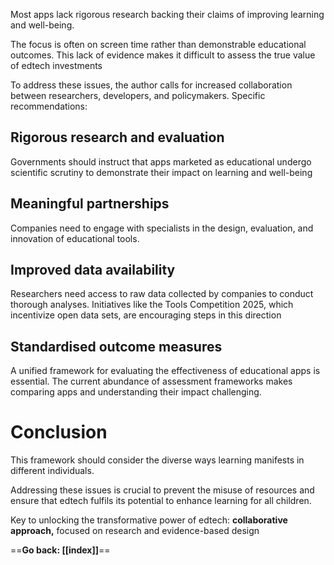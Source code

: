 
Most apps lack rigorous research backing their claims of improving learning and well-being.

The focus is often on screen time rather than demonstrable educational outcomes. This lack of evidence makes it difficult to assess the true value of edtech investments

To address these issues, the author calls for increased collaboration between researchers, developers, and policymakers. Specific recommendations:
## Rigorous research and evaluation
Governments should instruct that apps marketed as educational undergo scientific scrutiny to demonstrate their impact on learning and well-being
## Meaningful partnerships
Companies need to engage with specialists in the design, evaluation, and innovation of educational tools.
## Improved data availability
Researchers need access to raw data collected by companies to conduct thorough analyses. Initiatives like the Tools Competition 2025, which incentivize open data sets, are encouraging steps in this direction
## Standardised outcome measures
A unified framework for evaluating the effectiveness of educational apps is essential. The current abundance of assessment frameworks makes comparing apps and understanding their impact challenging.
# Conclusion
This framework should consider the diverse ways learning manifests in different individuals.

Addressing these issues is crucial to prevent the misuse of resources and ensure that edtech fulfils its potential to enhance learning for all children.

Key to unlocking the transformative power of edtech: **collaborative approach,** focused on research and evidence-based design

==**Go back: [[index]]**==